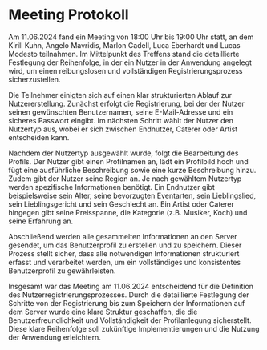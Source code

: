 # Meeting Protokoll 

Am 11.06.2024 fand ein Meeting von 18:00 Uhr bis 19:00 Uhr statt, an dem Kirill Kuhn, Angelo Mavridis, Marlon Cadell, Luca Eberhardt und Lucas Modesto teilnahmen. Im Mittelpunkt des Treffens stand die detaillierte Festlegung der Reihenfolge, in der ein Nutzer in der Anwendung angelegt wird, um einen reibungslosen und vollständigen Registrierungsprozess sicherzustellen.

Die Teilnehmer einigten sich auf einen klar strukturierten Ablauf zur Nutzererstellung. Zunächst erfolgt die Registrierung, bei der der Nutzer seinen gewünschten Benutzernamen, seine E-Mail-Adresse und ein sicheres Passwort eingibt. Im nächsten Schritt wählt der Nutzer den Nutzertyp aus, wobei er sich zwischen Endnutzer, Caterer oder Artist entscheiden kann.

Nachdem der Nutzertyp ausgewählt wurde, folgt die Bearbeitung des Profils. Der Nutzer gibt einen Profilnamen an, lädt ein Profilbild hoch und fügt eine ausführliche Beschreibung sowie eine kurze Beschreibung hinzu. Zudem gibt der Nutzer seine Region an. Je nach gewähltem Nutzertyp werden spezifische Informationen benötigt. Ein Endnutzer gibt beispielsweise sein Alter, seine bevorzugten Eventarten, sein Lieblingslied, sein Lieblingsgericht und sein Geschlecht an. Ein Artist oder Caterer hingegen gibt seine Preisspanne, die Kategorie (z.B. Musiker, Koch) und seine Erfahrung an.

Abschließend werden alle gesammelten Informationen an den Server gesendet, um das Benutzerprofil zu erstellen und zu speichern. Dieser Prozess stellt sicher, dass alle notwendigen Informationen strukturiert erfasst und verarbeitet werden, um ein vollständiges und konsistentes Benutzerprofil zu gewährleisten.

Insgesamt war das Meeting am 11.06.2024 entscheidend für die Definition des Nutzerregistrierungsprozesses. Durch die detaillierte Festlegung der Schritte von der Registrierung bis zum Speichern der Informationen auf dem Server wurde eine klare Struktur geschaffen, die die Benutzerfreundlichkeit und Vollständigkeit der Profilanlegung sicherstellt. Diese klare Reihenfolge soll zukünftige Implementierungen und die Nutzung der Anwendung erleichtern.